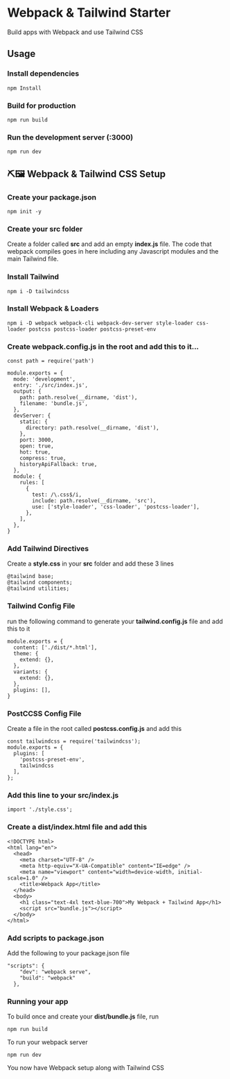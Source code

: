 # Webpack & Tailwind Starter

Build apps with Webpack and use Tailwind CSS

## Usage

### Install dependencies

```
npm Install
```

### Build for production

```
npm run build
```

### Run the development server (:3000)

```
npm run dev
```

## ⛏🖼 Webpack & Tailwind CSS Setup

### Create your package.json

```
npm init -y
```

### Create your src folder

Create a folder called **src** and add an empty **index.js** file. The code that webpack compiles goes in here including any Javascript modules and the main Tailwind file.

### Install Tailwind

```
npm i -D tailwindcss
```

### Install Webpack & Loaders

```
npm i -D webpack webpack-cli webpack-dev-server style-loader css-loader postcss postcss-loader postcss-preset-env
```

### Create webpack.config.js in the root and add this to it...

```
const path = require('path')

module.exports = {
  mode: 'development',
  entry: './src/index.js',
  output: {
    path: path.resolve(__dirname, 'dist'),
    filename: 'bundle.js',
  },
  devServer: {
    static: {
      directory: path.resolve(__dirname, 'dist'),
    },
    port: 3000,
    open: true,
    hot: true,
    compress: true,
    historyApiFallback: true,
  },
  module: {
    rules: [
      {
        test: /\.css$/i,
        include: path.resolve(__dirname, 'src'),
        use: ['style-loader', 'css-loader', 'postcss-loader'],
      },
    ],
  },
}

```

### Add Tailwind Directives

Create a **style.css** in your **src** folder and add these 3 lines

```
@tailwind base;
@tailwind components;
@tailwind utilities;

```

### Tailwind Config File

run the following command to generate your **tailwind.config.js** file and add this to it

```
module.exports = {
  content: ['./dist/*.html'],
  theme: {
    extend: {},
  },
  variants: {
    extend: {},
  },
  plugins: [],
}

```

### PostCCSS Config File

Create a file in the root called **postcss.config.js** and add this

```
const tailwindcss = require('tailwindcss');
module.exports = {
  plugins: [
    'postcss-preset-env',
    tailwindcss
  ],
};
```

### Add this line to your src/index.js

```
import './style.css';
```

### Create a **dist/index.html** file and add this

```
<!DOCTYPE html>
<html lang="en">
  <head>
    <meta charset="UTF-8" />
    <meta http-equiv="X-UA-Compatible" content="IE=edge" />
    <meta name="viewport" content="width=device-width, initial-scale=1.0" />
    <title>Webpack App</title>
  </head>
  <body>
    <h1 class="text-4xl text-blue-700">My Webpack + Tailwind App</h1>
    <script src="bundle.js"></script>
  </body>
</html>
```

### Add scripts to package.json

Add the following to your package.json file

```
"scripts": {
    "dev": "webpack serve",
    "build": "webpack"
  },
```

### Running your app

To build once and create your **dist/bundle.js** file, run

```
npm run build
```

To run your webpack server

```
npm run dev
```

You now have Webpack setup along with Tailwind CSS
